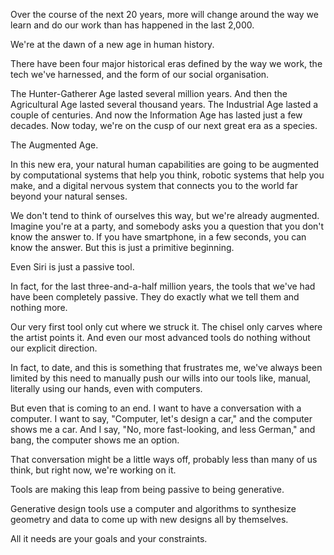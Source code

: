 Over the course of the next 20 years, more will change around the way we learn and do our work than has happened in the last 2,000.

We're at the dawn of a new age in human history.

There have been four major historical eras defined by the way we work, the tech we've harnessed, and the form of our social organisation.

The Hunter-Gatherer Age lasted several million years.
And then the Agricultural Age lasted several thousand years.
The Industrial Age lasted a couple of centuries.
And now the Information Age has lasted just a few decades.
Now today, we're on the cusp of our next great era as a species.

The Augmented Age.

In this new era, your natural human capabilities are going to be augmented by computational systems that help you think, robotic systems that help you make, and a digital nervous system that connects you to the world far beyond your natural senses.

We don't tend to think of ourselves this way, but we're already augmented. Imagine you're at a party, and somebody asks you a question that you don't know the answer to. If you have smartphone, in a few seconds, you can know the answer. But this is just a primitive beginning.

Even Siri is just a passive tool.

In fact, for the last three-and-a-half million years, the tools that we've had have been completely passive. They do exactly what we tell them and nothing more.

Our very first tool only cut where we struck it.
The chisel only carves where the artist points it.
And even our most advanced tools do nothing without our explicit direction.

In fact, to date, and this is something that frustrates me,
we've always been limited by this need to manually push our wills into our tools like, manual, literally using our hands, even with computers.

But even that is coming to an end. I want to have a conversation with a computer. I want to say, "Computer, let's design a car," and the computer shows me a car. And I say, "No, more fast-looking, and less German," and bang, the computer shows me an option.

That conversation might be a little ways off, probably less than many of us think, but right now, we're working on it.

Tools are making this leap from being passive to being generative.

Generative design tools use a computer and algorithms to synthesize geometry and data to come up with new designs all by themselves.

All it needs are your goals and your constraints.

